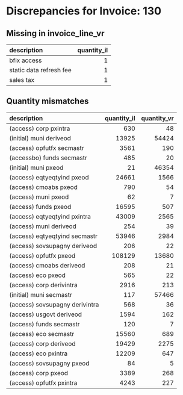 # Discrepancies for Invoice: 130

## Missing in invoice_line_vr

| description             |   quantity_il |
|:------------------------|--------------:|
| bfix access             |             1 |
| static data refresh fee |             1 |
| sales tax               |             1 |

## Quantity mismatches

| description                    |   quantity_il |   quantity_vr |
|:-------------------------------|--------------:|--------------:|
| (access) corp pxintra          |           630 |            48 |
| (initial) muni deriveod        |         13925 |         54424 |
| (access) opfutfx secmastr      |          3561 |           190 |
| (accessbo) funds secmastr      |           485 |            20 |
| (initial) muni pxeod           |            21 |         46354 |
| (access) eqtyeqtyind pxeod     |         24661 |          1566 |
| (access) cmoabs pxeod          |           790 |            54 |
| (access) muni pxeod            |            62 |             7 |
| (access) funds pxeod           |         16595 |           507 |
| (access) eqtyeqtyind pxintra   |         43009 |          2565 |
| (access) muni deriveod         |           254 |            39 |
| (access) eqtyeqtyind secmastr  |         53946 |          2984 |
| (access) sovsupagny deriveod   |           206 |            22 |
| (access) opfutfx pxeod         |        108129 |         13680 |
| (access) cmoabs deriveod       |           208 |            21 |
| (access) eco pxeod             |           565 |            22 |
| (access) corp derivintra       |          2916 |           213 |
| (initial) muni secmastr        |           117 |         57466 |
| (access) sovsupagny derivintra |           568 |            36 |
| (access) usgovt deriveod       |          1594 |           162 |
| (access) funds secmastr        |           120 |             7 |
| (access) eco secmastr          |         15560 |           689 |
| (access) corp deriveod         |         19429 |          2275 |
| (access) eco pxintra           |         12209 |           647 |
| (access) sovsupagny pxeod      |            84 |             5 |
| (access) corp pxeod            |          3389 |           268 |
| (access) opfutfx pxintra       |          4243 |           227 |
